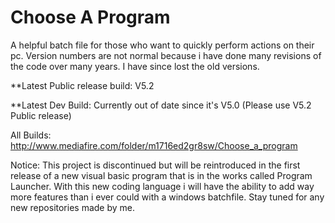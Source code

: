 # Choose A Program
A helpful batch file for those who want to quickly perform actions on their pc.
Version numbers are not normal because i have done many revisions of the code over many years. I have since lost the old versions.

**Latest Public release build: V5.2

**Latest Dev Build: Currently out of date since it's V5.0 (Please use V5.2 Public release)

All Builds: http://www.mediafire.com/folder/m1716ed2gr8sw/Choose_a_program

Notice: This project is discontinued but will be reintroduced in the first release of a new visual basic program that is in the works called Program Launcher. With this new coding language i will have the ability to add way more features than i ever could with a windows batchfile. Stay tuned for any new repositories made by me.
